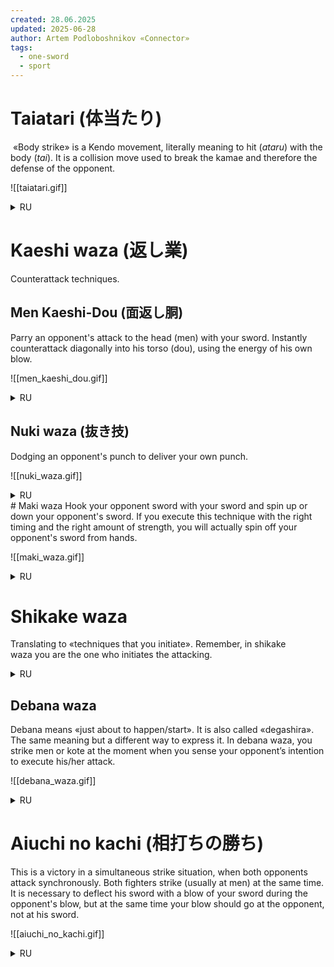 ```yaml
---
created: 28.06.2025
updated: 2025-06-28
author: Artem Podloboshnikov «Connector»
tags:
  - one-sword
  - sport
---
```

# Taiatari (体当たり)
 «Body strike» is a Kendo movement, literally meaning to hit (_ataru_) with the body (_tai_). It is a collision move used to break the kamae and therefore the defense of the opponent.

![[taiatari.gif]]
<details>
<summary>RU</summary>
«Удар корпусом» - это движение в кендо, буквально означающее удар (атару) корпусом (тай). Это ударное движение, используемое для разрушения камаэ и, следовательно, защиты противника.
</details>

# Kaeshi waza (返し業)
Counterattack techniques.
## Men Kaeshi-Dou (面返し胴)
Parry an opponent's attack to the head (men) with your sword. Instantly counterattack diagonally into his torso (dou), using the energy of his own blow.

![[men_kaeshi_dou.gif]]
<details>
<summary>RU</summary>
Парируете атаку соперника в голову (мэн) своим мечом. Мгновенно контратакуете в его туловище (до) по диагонали, используя энергию его же удара.
</details>

## Nuki waza (抜き技)
Dodging an opponent's punch to deliver your own punch.

![[nuki_waza.gif]]
<details>
<summary>RU</summary>
Уклон от удара противника для нанесения ему своего удара.
</details>
# Maki waza
Hook your opponent sword with your sword and spin up or down your opponent's sword. If you execute this technique with the right timing and the right amount of strength, you will actually spin off your opponent's sword from hands.

![[maki_waza.gif]]
<details>
<summary>RU</summary>
Зацепите меч противника своим мечом и вращайте его меч вверх или вниз. Если вы выполните этот прием в нужное время и с нужной силой, вы действительно выбьете меч противника из рук.
</details>

# Shikake waza
Translating to «techniques that you initiate». Remember, in shikake waza you are the one who initiates the attacking.
<details>
<summary>RU</summary>
В переводе это означает «техники, которые вы применяете сами». Помните, что в шикаке вадза именно вы инициируете атаку.
</details>

## Debana waza
Debana means «just about to happen/start». It is also called «degashira». The same meaning but a different way to express it. In debana waza, you strike men or kote at the moment when you sense your opponent’s intention to execute his/her attack.

![[debana_waza.gif]]
<details>
<summary>RU</summary>
Дебана означает «вот-вот произойдет/начнется». Это также называется «дегашира». То же значение, но по-другому выражено. В дебана ваза вы наносите удары по мужчинам или котэ в тот момент, когда чувствуете намерение противника провести свою атаку.
</details>

# Aiuchi no kachi (相打ちの勝ち)
This is a victory in a simultaneous strike situation, when both opponents attack synchronously. Both fighters strike (usually at men) at the same time. It is necessary to deflect his sword with a blow of your sword during the opponent's blow, but at the same time your blow should go at the opponent, not at his sword.

![[aiuchi_no_kachi.gif]]
<details>
<summary>RU</summary>
Это победа в ситуации одновременного удара, когда оба соперника атакуют синхронно. Оба бойца наносят удар (обычно в мен) одновременно. Необходимо в процессе удара соперника отклонить его меч ударом своего меча, но при этом ваш удар должен идти на противника, а не на его меч
</details>

